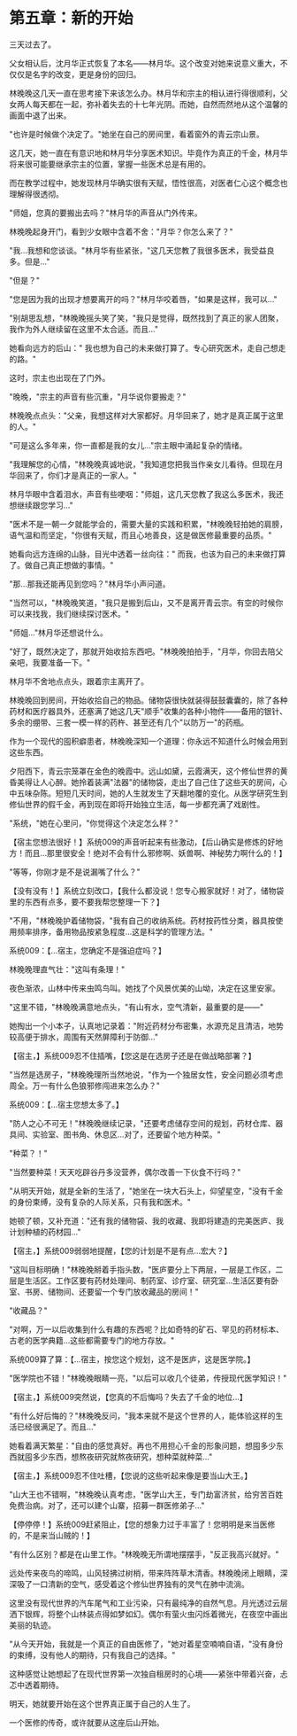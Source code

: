 # 第五章：新的开始

三天过去了。

父女相认后，沈月华正式恢复了本名——林月华。这个改变对她来说意义重大，不仅仅是名字的改变，更是身份的回归。

林晚晚这几天一直在思考接下来该怎么办。林月华和宗主的相认进行得很顺利，父女两人每天都在一起，弥补着失去的十七年光阴。而她，自然而然地从这个温馨的画面中退了出来。

"也许是时候做个决定了。"她坐在自己的房间里，看着窗外的青云宗山景。

这几天，她一直在有意识地和林月华分享医术知识。毕竟作为真正的千金，林月华将来很可能要继承宗主的位置，掌握一些医术总是有用的。

而在教学过程中，她发现林月华确实很有天赋，悟性很高，对医者仁心这个概念也理解得很透彻。

"师姐，您真的要搬出去吗？"林月华的声音从门外传来。

林晚晚起身开门，看到少女眼中含着不舍："月华？你怎么来了？"

"我...我想和您谈谈。"林月华有些紧张，"这几天您教了我很多医术，我受益良多。但是..."

"但是？"

"您是因为我的出现才想要离开的吗？"林月华咬着唇，"如果是这样，我可以..."

"别胡思乱想，"林晚晚摇头笑了笑，"我只是觉得，既然找到了真正的家人团聚，我作为外人继续留在这里不太合适。而且..."

她看向远方的后山：" 我也想为自己的未来做打算了。专心研究医术，走自己想走的路。"

这时，宗主也出现在了门外。

"晚晚，"宗主的声音有些沉重，"月华说你要搬走？"

林晚晚点点头："父亲，我想这样对大家都好。月华回来了，她才是真正属于这里的人。"

"可是这么多年来，你一直都是我的女儿..."宗主眼中涌起复杂的情绪。

"我理解您的心情，"林晚晚真诚地说，"我知道您把我当作亲女儿看待。但现在月华回来了，你们才是真正的一家人。"

林月华眼中含着泪水，声音有些哽咽："师姐，这几天您教了我这么多医术，我还想继续跟您学习..."

"医术不是一朝一夕就能学会的，需要大量的实践和积累，"林晚晚轻拍她的肩膀，语气温和而坚定，"你很有天赋，而且心地善良，这是做医修最重要的品质。"

她看向远方连绵的山脉，目光中透着一丝向往：" 而我，也该为自己的未来做打算了。做自己真正想做的事情。"

"那...那我还能再见到您吗？"林月华小声问道。

"当然可以，"林晚晚笑道，"我只是搬到后山，又不是离开青云宗。有空的时候你可以来找我，我们继续探讨医术。"

"师姐..."林月华还想说什么。

"好了，既然决定了，那就开始收拾东西吧。"林晚晚拍拍手，"月华，你回去陪父亲吧，我要准备一下。"

林月华不舍地点点头，跟着宗主离开了。

林晚晚回到房间，开始收拾自己的物品。储物袋很快就装得鼓鼓囊囊的，除了各种药材和医疗器具外，还塞满了她这几天"顺手"收集的各种小物件——备用的银针、多余的绷带、三套一模一样的药杵、甚至还有几个"以防万一"的药瓶。

作为一个现代的囤积癖患者，林晚晚深知一个道理：你永远不知道什么时候会用到这些东西。

夕阳西下，青云宗笼罩在金色的晚霞中。远山如黛，云霞满天，这个修仙世界的黄昏美得让人心醉。她拎着装满"法器"的储物袋，走出了自己住了这些天的房间，心中五味杂陈。短短几天时间，她的人生就发生了天翻地覆的变化。从医学研究生到修仙世界的假千金，再到现在即将开始独立生活，每一步都充满了戏剧性。

"系统，"她在心里问，"你觉得这个决定怎么样？"

【宿主您想法很好！】系统009的声音听起来有些激动，【后山确实是修炼的好地方！而且...那里很安全！绝对不会有什么邪修啊、妖兽啊、神秘势力啊什么的！】

"等等，你刚才是不是说漏嘴了什么？"

【没有没有！】系统立刻改口，【我什么都没说！您专心搬家就好！对了，储物袋里的东西有点多，要不要我帮您整理一下？】

"不用，"林晚晚护着储物袋，"我有自己的收纳系统。药材按药性分类，器具按使用频率排序，备用物品按紧急程度...这是科学的管理方法。"

系统009：【...宿主，您确定不是强迫症吗？】

林晚晚理直气壮："这叫有条理！"

夜色渐浓，山林中传来虫鸣鸟叫。她找了个风景优美的山坳，决定在这里安家。

"这里不错，"林晚晚满意地点头，"有山有水，空气清新，最重要的是——"

她掏出一个小本子，认真地记录着："附近药材分布密集，水源充足且清洁，地势较高便于排水，周围有天然屏障利于防御..."

【宿主，】系统009忍不住插嘴，【您这是在选房子还是在做战略部署？】

"当然是选房子，"林晚晚理所当然地说，"作为一个独居女性，安全问题必须考虑周全。万一有什么色狼邪修闯进来怎么办？"

系统009：【...宿主您想太多了。】

"防人之心不可无！"林晚晚继续记录，"还要考虑储存空间的规划，药材仓库、器具间、实验室、图书角、休息区...对了，还要留个地方种菜。"

"种菜？！"

"当然要种菜！天天吃辟谷丹多没营养，偶尔改善一下伙食不行吗？"

"从明天开始，就是全新的生活了，"她坐在一块大石头上，仰望星空，"没有千金的身份束缚，没有复杂的人际关系，只有我和医术。"

她顿了顿，又补充道："还有我的储物袋、我的收藏、我即将建造的完美医庐、我计划种植的药材园..."

【宿主，】系统009弱弱地提醒，【您的计划是不是有点...宏大？】

"这叫目标明确！"林晚晚掰着手指头数，"医庐要分上下两层，一层是工作区，二层是生活区。工作区要有药材处理间、制药室、诊疗室、研究室...生活区要有卧室、书房、储物间、还要留一个专门放收藏品的房间！"

"收藏品？"

"对啊，万一以后收集到什么有趣的东西呢？比如奇特的矿石、罕见的药材标本、古老的医学典籍...这些都需要专门的地方存放。"

系统009算了算：【...宿主，按您这个规划，这不是医庐，这是医学院。】

"医学院也不错！"林晚晚眼睛一亮，"以后可以收几个徒弟，传授现代医学知识！"

【宿主，】系统009突然说，【您真的不后悔吗？失去了千金的地位...】

"有什么好后悔的？"林晚晚反问，"我本来就不是这个世界的人，能体验这样的生活已经很满足了。而且..."

她看着满天繁星："自由的感觉真好。再也不用担心千金的形象问题，想囤多少东西就囤多少东西，想熬夜研究就熬夜研究，想种菜就种菜..."

【宿主，】系统009忍不住吐槽，【您说的这些听起来像是要当山大王。】

"山大王也不错啊，"林晚晚认真考虑，"医学山大王，专门劫富济贫，给穷苦百姓免费治病。对了，还可以建个山寨，招募一群医修弟子..."

【停停停！】系统009赶紧阻止，【您的想象力过于丰富了！您明明是来当医修的，不是来当山贼的！】

"有什么区别？都是在山里工作。"林晚晚无所谓地摆摆手，"反正我高兴就好。"

远处传来夜鸟的啼鸣，山风轻拂过树梢，带来阵阵草木清香。林晚晚闭上眼睛，深深吸了一口清新的空气，感受着这个修仙世界独有的灵气在肺中流淌。

这里没有现代世界的汽车尾气和工业污染，只有最纯净的自然气息。月光透过云层洒下银辉，将整个山林装点得如梦如幻。偶尔有萤火虫闪烁着微光，在夜空中画出美丽的轨迹。

"从今天开始，我就是一个真正的自由医修了，"她对着星空喃喃自语，"没有身份的束缚，没有他人的期待，只有我自己的选择。"

这种感觉让她想起了在现代世界第一次独自租房时的心境——紧张中带着兴奋，忐忑中透着期待。

明天，她就要开始在这个世界真正属于自己的人生了。

一个医修的传奇，或许就要从这座后山开始。
